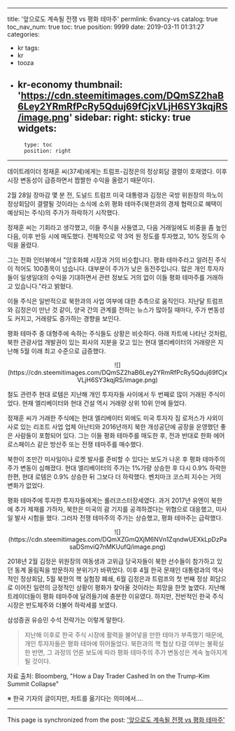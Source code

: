
---
title: '앞으로도 계속될 전쟁 vs 평화 테마주'
permlink: 6vancy-vs
catalog: true
toc_nav_num: true
toc: true
position: 9999
date: 2019-03-11 01:31:27
categories:
- kr
tags:
- kr
- tooza
- kr-economy
thumbnail: 'https://cdn.steemitimages.com/DQmSZ2haB6Ley2YRmRfPcRy5Qduj69fCjxVLjH6SY3kqjRS/image.png'
sidebar:
    right:
        sticky: true
widgets:
    -
        type: toc
        position: right
---


데이트레이더 정재훈 씨(37세)에게는 트럼프-김정은의 정상회담 결렬이 호재였다. 이후 시장 변동성이 급증하면서 짭짤한 수익을 올렸기 때문이다. 

2월 28일 장마감 몇 분 전, 도널드 트럼프 미국 대통령과 김정은 국방 위원장의 하노이 정상회담이 결렬될 것이라는 소식에 소위 평화 테마주(북한과의 경제 협력으로 혜택이 예상되는 주식)의 주가가 하락하기 시작했다. 

정재훈 씨는 기회라고 생각했고, 이들 주식을 사들였고, 다음 거래일에도 비중을 좀 높인 다음, 이후 반등 시에 매도했다. 전체적으로 약 3억 원 정도를 투자했고, 10% 정도의 수익을 올렸다.  

그는 전화 인터뷰에서 "암호화폐 시장과 거의 비슷합니다. 평화 테마주라고 알려진 주식이 적어도 100종목이 넘습니다. 대부분이 주가가 낮은 동전주입니다. 많은 개인 투자자들이 일생일대의 수익을 기대하면서 관련 정보도 거의 없이 이들 평화 테마주를 거래하고 있습니다."라고 밝혔다.  

이들 주식은 일반적으로 북한과의 사업 여부에 대한 추측으로 움직인다. 지난달 트럼프와 김정은이 만난 것 같이, 양국 간의 관계를 전하는 뉴스가 많아질 때마다, 주가 변동성도 커지고, 거래량도 증가하는 경향을 보인다.  

평화 테마주 중 대형주에 속하는 주식들도 상황은 비슷하다. 아래 차트에 나타난 것처럼, 북한 관광사업 개발권이 있는 회사의 지분을 갖고 있는 현대 엘리베이터의 거래량은 지난해 5월 이래 최고 수준으로 급증했다. 

<center>
![](https://cdn.steemitimages.com/DQmSZ2haB6Ley2YRmRfPcRy5Qduj69fCjxVLjH6SY3kqjRS/image.png)
</center>

철도 관련주 현대 로템은 지난해 개인 투자자들 사이에서 두 번째로 많이 거래된 주식이었다. 현재 엘리베이터와 현대 건설 역시 거래량 상위 10위 안에 들었다. 

정재훈 씨가 거래한 주식에는 현대 엘리베이터 외에도 미국 투자자 짐 로저스가 사외이사로 있는 리조트 사업 업체 아난티와 2016년까지 북한 개성공단에 공장을 운영했던 좋은 사람들이 포함되어 있다. 그는 이들 평화 테마주를 매도한 후, 전과 반대로 한화 에어로스페이스 같은 방산주 또는 전쟁 테마주를 매수했다.  

북한이 조만간 미사일이나 로켓 발사를 준비할 수 있다는 보도가 나온 후 평화 테마주의 주가 변동이 심해졌다. 현대 엘리베이터의 주가는 1%가량 상승한 후 다시 0.9% 하락한 한편, 현대 로템은 0.9% 상승한 뒤 그보다 더 하락했다. 벤치마크 코스피 지수는 거의 변화가 없었다. 

평화 테마주에 투자한 투자자들에게는 롤러코스터장세였다. 과거 2017년 유엔이 북한에 추가 제재를 가하자, 북한은 미국의 괌 기지를 공격하겠다는 위협으로 대응했고, 미사일 발사 시험을 했다. 그러자 전쟁 테마주의 주가는 상승했고, 평화 테마주는 급락했다. 

<center>
![](https://cdn.steemitimages.com/DQmXZGmQXjM6NVn1ZqndwUEXkLpDzPasaDSmviQ7nMKUufQ/image.png)
</center>

2018년 2월 김정은 위원장의 여동생과 고위급 당국자들이 북한 선수들이 참가하고 있던 동계 올림픽을 방문하자 분위기가 바뀌었다. 이후 4월 한국 문재인 대통령과의 역사적인 정상회담, 5월 북한의 핵 실험장 폐쇄, 6월 김정은과 트럼프의 첫 번째 정상 회담으로 이어진 일련의 긍정적인 상황이 평화가 찾아올 것이라는 희망을 한껏 높였다. 지난해 트레이더들이 평화 테마주에 달려들기에 충분한 이유였다. 하지만, 전반적인 한국 주식 시장은 반도체주와 더불어 하락세를 보였다.  

삼성증권 유승민 수석 전략가는 이렇게 말한다.

>지난해 이후로 한국 주식 시장에 활력을 불어넣을 만한 테마가 부족했기 때문에, 개인 투자자들은 평화 테마에 뛰어들었다. 북한과의 핵 협상 타결 여부는 불확실한 반면, 그 과정의 언론 보도에 따라 평화 테마주의 주가 변동성은 계속 높아지게 될 것이다. 

자료 출처: Bloomberg, "How a Day Trader Cashed In on the Trump-Kim Summit Collapse" 

※ 한국 기자의 글이지만, 차트를 옮기다는 의미에서....

- - -

This page is synchronized from the post: ['앞으로도 계속될 전쟁 vs 평화 테마주'](https://steemit.com/@pius.pius/6vancy-vs)
